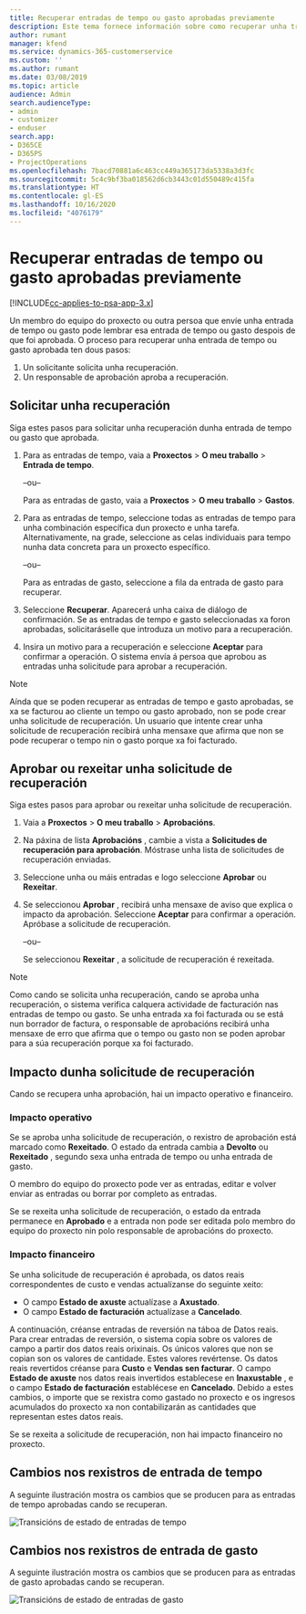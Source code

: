 ```yaml
---
title: Recuperar entradas de tempo ou gasto aprobadas previamente
description: Este tema fornece información sobre como recuperar unha transacción de tempo e gasto de proxecto aprobada previamente.
author: rumant
manager: kfend
ms.service: dynamics-365-customerservice
ms.custom: ''
ms.author: rumant
ms.date: 03/08/2019
ms.topic: article
audience: Admin
search.audienceType:
- admin
- customizer
- enduser
search.app:
- D365CE
- D365PS
- ProjectOperations
ms.openlocfilehash: 7bacd70881a6c463cc449a365173da5338a3d3fc
ms.sourcegitcommit: 5c4c9bf3ba018562d6cb3443c01d550489c415fa
ms.translationtype: HT
ms.contentlocale: gl-ES
ms.lasthandoff: 10/16/2020
ms.locfileid: "4076179"
---
```

# <a name="recall-approved-time-or-expense-entries"></a>Recuperar entradas de tempo ou gasto aprobadas previamente

[!INCLUDE[cc-applies-to-psa-app-3.x](../includes/cc-applies-to-psa-app-3x.md)]

Un membro do equipo do proxecto ou outra persoa que envíe unha entrada de tempo ou gasto pode lembrar esa entrada de tempo ou gasto despois de que foi aprobada. O proceso para recuperar unha entrada de tempo ou gasto aprobada ten dous pasos:

1. Un solicitante solicita unha recuperación.
2. Un responsable de aprobación aproba a recuperación.

## <a name="request-a-recall"></a>Solicitar unha recuperación

Siga estes pasos para solicitar unha recuperación dunha entrada de tempo ou gasto que aprobada.

1. Para as entradas de tempo, vaia a **Proxectos** \> **O meu traballo** \> **Entrada de tempo**.

    –ou–

    Para as entradas de gasto, vaia a **Proxectos** \> **O meu traballo** \> **Gastos**.

2. Para as entradas de tempo, seleccione todas as entradas de tempo para unha combinación específica dun proxecto e unha tarefa. Alternativamente, na grade, seleccione as celas individuais para tempo nunha data concreta para un proxecto específico.

    –ou–

    Para as entradas de gasto, seleccione a fila da entrada de gasto para recuperar.

3. Seleccione **Recuperar**. Aparecerá unha caixa de diálogo de confirmación. Se as entradas de tempo e gasto seleccionadas xa foron aprobadas, solicitaráselle que introduza un motivo para a recuperación.
4. Insira un motivo para a recuperación e seleccione **Aceptar** para confirmar a operación. O sistema envía á persoa que aprobou as entradas unha solicitude para aprobar a recuperación.

> [!NOTE]
> Aínda que se poden recuperar as entradas de tempo e gasto aprobadas, se xa se facturou ao cliente un tempo ou gasto aprobado, non se pode crear unha solicitude de recuperación. Un usuario que intente crear unha solicitude de recuperación recibirá unha mensaxe que afirma que non se pode recuperar o tempo nin o gasto porque xa foi facturado.

## <a name="approve-or-reject-a-recall-request"></a>Aprobar ou rexeitar unha solicitude de recuperación

Siga estes pasos para aprobar ou rexeitar unha solicitude de recuperación.

1. Vaia a **Proxectos** \> **O meu traballo** \> **Aprobacións**.
2. Na páxina de lista **Aprobacións** , cambie a vista a **Solicitudes de recuperación para aprobación**. Móstrase unha lista de solicitudes de recuperación enviadas.
3. Seleccione unha ou máis entradas e logo seleccione **Aprobar** ou **Rexeitar**.
4. Se seleccionou **Aprobar** , recibirá unha mensaxe de aviso que explica o impacto da aprobación. Seleccione **Aceptar** para confirmar a operación. Apróbase a solicitude de recuperación.

    –ou–

    Se seleccionou **Rexeitar** , a solicitude de recuperación é rexeitada.

> [!NOTE]
> Como cando se solicita unha recuperación, cando se aproba unha recuperación, o sistema verifica calquera actividade de facturación nas entradas de tempo ou gasto. Se unha entrada xa foi facturada ou se está nun borrador de factura, o responsable de aprobacións recibirá unha mensaxe de erro que afirma que o tempo ou gasto non se poden aprobar para a súa recuperación porque xa foi facturado.

## <a name="impact-of-a-recall-request"></a>Impacto dunha solicitude de recuperación

Cando se recupera unha aprobación, hai un impacto operativo e financeiro.

### <a name="operational-impact"></a>Impacto operativo

Se se aproba unha solicitude de recuperación, o rexistro de aprobación está marcado como **Rexeitado**. O estado da entrada cambia a **Devolto** ou **Rexeitado** , segundo sexa unha entrada de tempo ou unha entrada de gasto.

O membro do equipo do proxecto pode ver as entradas, editar e volver enviar as entradas ou borrar por completo as entradas.

Se se rexeita unha solicitude de recuperación, o estado da entrada permanece en **Aprobado** e a entrada non pode ser editada polo membro do equipo do proxecto nin polo responsable de aprobacións do proxecto.

### <a name="financial-impact"></a>Impacto financeiro

Se unha solicitude de recuperación é aprobada, os datos reais correspondentes de custo e vendas actualízanse do seguinte xeito:

- O campo **Estado de axuste** actualízase a **Axustado**.
- O campo **Estado de facturación** actualízase a **Cancelado**.

A continuación, créanse entradas de reversión na táboa de Datos reais. Para crear entradas de reversión, o sistema copia sobre os valores de campo a partir dos datos reais orixinais. Os únicos valores que non se copian son os valores de cantidade. Estes valores revértense. Os datos reais revertidos créanse para **Custo** e **Vendas sen facturar**. O campo **Estado de axuste** nos datos reais invertidos establecese en **Inaxustable** , e o campo **Estado de facturación** establécese en **Cancelado**. Debido a estes cambios, o importe que se rexistra como gastado no proxecto e os ingresos acumulados do proxecto xa non contabilizarán as cantidades que representan estes datos reais.

Se se rexeita a solicitude de recuperación, non hai impacto financeiro no proxecto.

## <a name="changes-to-time-entry-records"></a>Cambios nos rexistros de entrada de tempo

A seguinte ilustración mostra os cambios que se producen para as entradas de tempo aprobadas cando se recuperan.

![Transicións de estado de entradas de tempo](media/TimeEntryStateTransitions.png)

## <a name="changes-to-expense-entry-records"></a>Cambios nos rexistros de entrada de gasto

A seguinte ilustración mostra os cambios que se producen para as entradas de gasto aprobadas cando se recuperan.

![Transicións de estado de entradas de gasto](media/ExpenseEntryStateTransitions.png)
